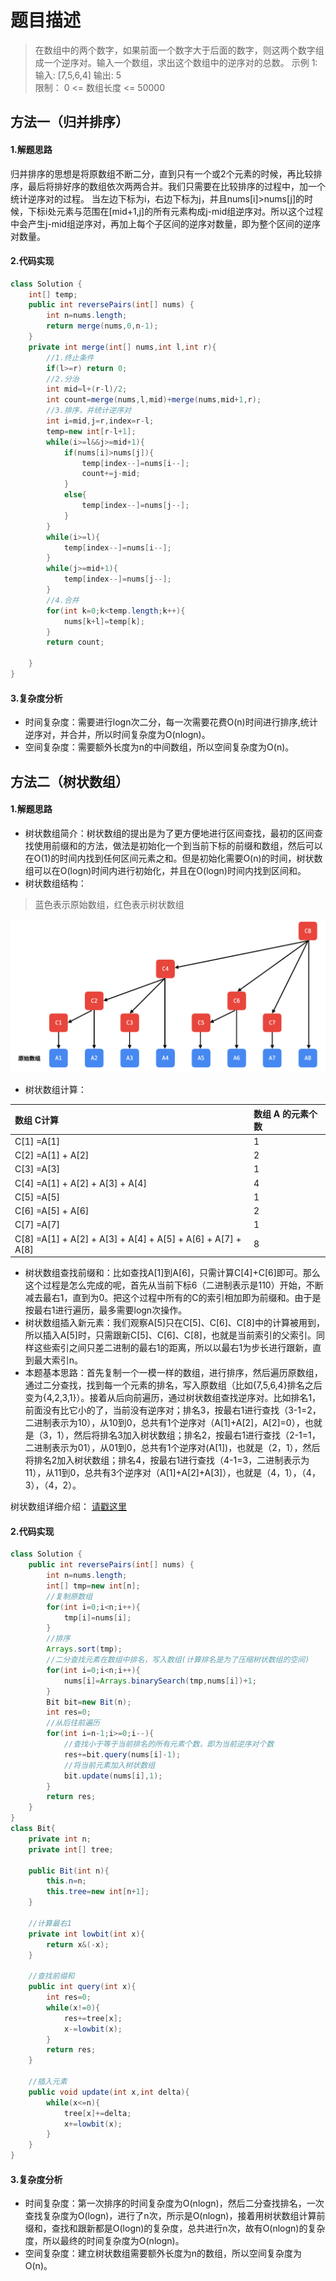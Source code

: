 # 题目描述
> 在数组中的两个数字，如果前面一个数字大于后面的数字，则这两个数字组成一个逆序对。输入一个数组，求出这个数组中的逆序对的总数。
> 示例 1:
> 输入: [7,5,6,4] 
> 输出: 5  
> 限制：
> 0 <= 数组长度 <= 50000

## 方法一（归并排序）
#### 1.解题思路
归并排序的思想是将原数组不断二分，直到只有一个或2个元素的时候，再比较排序，最后将排好序的数组依次两两合并。我们只需要在比较排序的过程中，加一个统计逆序对的过程。
当左边下标为i，右边下标为j，并且nums[i]>nums[j]的时候，下标i处元素与范围在[mid+1,j]的所有元素构成j-mid组逆序对。所以这个过程中会产生j-mid组逆序对，再加上每个子区间的逆序对数量，即为整个区间的逆序对数量。
#### 2.代码实现

```java
class Solution {
    int[] temp;
    public int reversePairs(int[] nums) {
        int n=nums.length;
        return merge(nums,0,n-1);
    }
    private int merge(int[] nums,int l,int r){
    	//1.终止条件
        if(l>=r) return 0;
        //2.分治
        int mid=l+(r-l)/2;
        int count=merge(nums,l,mid)+merge(nums,mid+1,r);      
        //3.排序，并统计逆序对
        int i=mid,j=r,index=r-l;
        temp=new int[r-l+1];
        while(i>=l&&j>=mid+1){
            if(nums[i]>nums[j]){
                temp[index--]=nums[i--];
                count+=j-mid;
            }
            else{
                temp[index--]=nums[j--];
            }
        }
        while(i>=l){
            temp[index--]=nums[i--];
        }
        while(j>=mid+1){
            temp[index--]=nums[j--];
        }
        //4.合并
        for(int k=0;k<temp.length;k++){
            nums[k+l]=temp[k];
        }
        return count;

    }
}
```
#### 3.复杂度分析

 - 时间复杂度：需要进行logn次二分，每一次需要花费O(n)时间进行排序,统计逆序对，并合并，所以时间复杂度为O(nlogn)。
 - 空间复杂度：需要额外长度为n的中间数组，所以空间复杂度为O(n)。

## 方法二（树状数组）
#### 1.解题思路

 - 树状数组简介：树状数组的提出是为了更方便地进行区间查找，最初的区间查找使用前缀和的方法，做法是初始化一个到当前下标的前缀和数组，然后可以在O(1)的时间内找到任何区间元素之和。但是初始化需要O(n)的时间，树状数组可以在O(logn)时间内进行初始化，并且在O(logn)时间内找到区间和。
 - 树状数组结构：
  > 蓝色表示原始数组，红色表示树状数组



![1682264556707](51：数组中的逆序对.assets/1682264556707.png)

- 树状数组计算：

| 数组 C计算                                                  | 数组 A 的元素个数 |
| :---------------------------------------------------------- | :---------------- |
| C[1] =A[1]                                                  | 1                 |
| C[2] =A[1] + A[2]                                           | 2                 |
| C[3] =A[3]                                                  | 1                 |
| C[4] =A[1] + A[2] + A[3] + A[4]                             | 4                 |
| C[5] =A[5]                                                  | 1                 |
| C[6] =A[5] + A[6]                                           | 2                 |
| C[7] =A[7]                                                  | 1                 |
| C[8] =A[1] + A[2] + A[3] + A[4] + A[5] + A[6] + A[7] + A[8] | 8                 |

- 树状数组查找前缀和：比如查找A[1]到A[6]，只需计算C[4]+C[6]即可。那么这个过程是怎么完成的呢，首先从当前下标6（二进制表示是110）开始，不断减去最右1，直到为0。把这个过程中所有的C的索引相加即为前缀和。由于是按最右1进行遍历，最多需要logn次操作。
- 树状数组插入新元素：我们观察A[5]只在C[5]、C[6]、C[8]中的计算被用到，所以插入A[5]时，只需跟新C[5]、C[6]、C[8]，也就是当前索引的父索引。同样这些索引之间只差二进制的最右1的距离，所以以最右1为步长进行跟新，直到最大索引n。
- 本题基本思路：首先复制一个一模一样的数组，进行排序，然后遍历原数组，通过二分查找，找到每一个元素的排名，写入原数组（比如{7,5,6,4}排名之后变为{4,2,3,1}）。接着从后向前遍历，通过树状数组查找逆序对。比如排名1，前面没有比它小的了，当前没有逆序对；排名3，按最右1进行查找（3-1=2，二进制表示为10），从10到0，总共有1个逆序对（A[1]+A[2]，A[2]=0），也就是（3，1），然后将排名3加入树状数组；排名2，按最右1进行查找（2-1=1，二进制表示为01），从01到0，总共有1个逆序对(A[1])，也就是（2，1），然后将排名2加入树状数组；排名4，按最右1进行查找（4-1=3，二进制表示为11），从11到0，总共有3个逆序对（A[1]+A[2]+A[3]），也就是（4，1），（4，3），（4，2）。

树状数组详细介绍： [请戳这里](https://leetcode-cn.com/problems/count-of-smaller-numbers-after-self/solution/shu-zhuang-shu-zu-by-liweiwei1419/)
#### 2.代码实现

```java
class Solution {
    public int reversePairs(int[] nums) {
        int n=nums.length;
        int[] tmp=new int[n];
        //复制原数组
        for(int i=0;i<n;i++){
            tmp[i]=nums[i];
        }
        //排序
        Arrays.sort(tmp);
        //二分查找元素在数组中排名，写入数组(计算排名是为了压缩树状数组的空间)
        for(int i=0;i<n;i++){
            nums[i]=Arrays.binarySearch(tmp,nums[i])+1;
        }
        Bit bit=new Bit(n);
        int res=0;
        //从后往前遍历
        for(int i=n-1;i>=0;i--){
        	//查找小于等于当前排名的所有元素个数，即为当前逆序对个数
            res+=bit.query(nums[i]-1);
            //将当前元素加入树状数组
            bit.update(nums[i],1);
        }
        return res;
    }
}
class Bit{
    private int n;
    private int[] tree;

    public Bit(int n){
        this.n=n;
        this.tree=new int[n+1];
    }

	//计算最右1
    private int lowbit(int x){
        return x&(-x);
    }
	
	//查找前缀和
    public int query(int x){
        int res=0;
        while(x!=0){
            res+=tree[x];
            x-=lowbit(x);
        }
        return res;
    }

	//插入元素
    public void update(int x,int delta){
        while(x<=n){
            tree[x]+=delta;
            x+=lowbit(x);
        }
    }
}
```
#### 3.复杂度分析

 - 时间复杂度：第一次排序的时间复杂度为O(nlogn)，然后二分查找排名，一次查找复杂度为O(logn)，进行了n次，所示是O(nlogn)，接着用树状数组计算前缀和，查找和跟新都是O(logn)的复杂度，总共进行n次，故有O(nlogn)的复杂度，所以最终的时间复杂度为O(nlogn)。
 - 空间复杂度：建立树状数组需要额外长度为n的数组，所以空间复杂度为O(n)。
